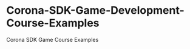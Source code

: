 Corona-SDK-Game-Development-Course-Examples
===========================================

Corona SDK Game Course Examples
